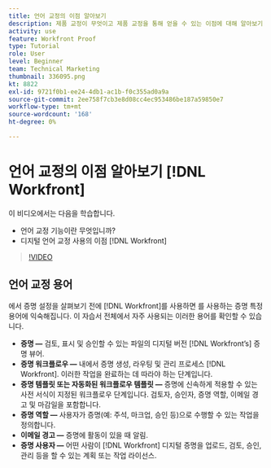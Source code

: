 ```yaml
---
title: 언어 교정의 이점 알아보기
description: 제품 교정이 무엇이고 제품 교정을 통해 얻을 수 있는 이점에 대해 알아보기 [!DNL  Workfront].
activity: use
feature: Workfront Proof
type: Tutorial
role: User
level: Beginner
team: Technical Marketing
thumbnail: 336095.png
kt: 8822
exl-id: 9721f0b1-ee24-4db1-ac1b-f0c355ad0a9a
source-git-commit: 2ee758f7cb3e8d08cc4ec953486be187a59850e7
workflow-type: tm+mt
source-wordcount: '168'
ht-degree: 0%

---
```


# 언어 교정의 이점 알아보기 [!DNL Workfront]

이 비디오에서는 다음을 학습합니다.

* 언어 교정 기능이란 무엇입니까?
* 디지털 언어 교정 사용의 이점 [!DNL Workfront]

>[!VIDEO](https://video.tv.adobe.com/v/336095/?quality=12)

## 언어 교정 용어

에서 증명 설정을 살펴보기 전에 [!DNL  Workfront]를 사용하면 를 사용하는 증명 특정 용어에 익숙해집니다. 이 자습서 전체에서 자주 사용되는 이러한 용어를 확인할 수 있습니다.

* **증명 —** 검토, 표시 및 승인할 수 있는 파일의 디지털 버전 [!DNL Workfront’s] 증명 뷰어.
* **증명 워크플로우 —** 내에서 증명 생성, 라우팅 및 관리 프로세스 [!DNL Workfront]. 이러한 작업을 완료하는 데 따라야 하는 단계입니다.
* **증명 템플릿 또는 자동화된 워크플로우 템플릿 —** 증명에 신속하게 적용할 수 있는 사전 서식이 지정된 워크플로우 단계입니다. 검토자, 승인자, 증명 역할, 이메일 경고 및 마감일을 포함합니다.
* **증명 역할 —** 사용자가 증명(예: 주석, 마크업, 승인 등)으로 수행할 수 있는 작업을 정의합니다.
* **이메일 경고 —** 증명에 활동이 있을 때 알림.
* **증명 사용자 —** 어떤 사람이 [!DNL Workfront] 디지털 증명을 업로드, 검토, 승인, 관리 등을 할 수 있는 계획 또는 작업 라이선스.

<!--
For a complete list of [!DNL Workfront] proof terms, download this guide.
-->
